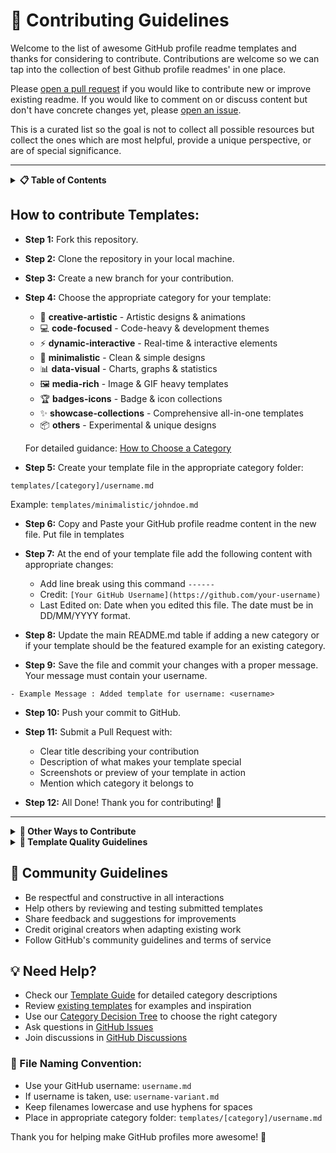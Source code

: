# 🤝 Contributing Guidelines

Welcome to the list of awesome GitHub profile readme templates and thanks for considering to contribute. Contributions are welcome so we can tap into the collection of best Github profile readmes' in one place.

Please [open a pull request](https://github.com/Z0ZeroX/Awesome-Github-Profile-README-Templates/pulls) if you would like to contribute new or improve existing readme. If you would like to comment on or discuss content but don't have concrete changes yet, please [open an issue](https://github.com/Z0ZeroX/Awesome-Github-Profile-README-Templates/issues).

This is a curated list so the goal is not to collect all possible resources but collect the ones which are most helpful, provide a unique perspective, or are of special significance.

---
<details>
<summary><b>📋 Table of Contents</b></summary>


- [How to contribute Templates](#how-to-contribute)
- [Other Ways to Contribute](#other-ways-to-contribute)
- [Template Categories](./docs/TEMPLATE_GUIDE.md#category-overview)
- [Folder Structure](./docs/TEMPLATE_GUIDE.md#folder-structure)
- [How to Choose a Category](./docs/TEMPLATE_GUIDE.md#how-to-choose-a-category)
- [Template Quality Guidelines](#template-quality-guidelines)
- [Community Guidelines](#-community-guidelines)
- [Need Help](#-need-help)

---
</details>

## How to contribute Templates:

- **Step 1:** Fork this repository.

- **Step 2:** Clone the repository in your local machine.

- **Step 3:** Create a new branch for your contribution.

- **Step 4:** Choose the appropriate category for your template:
  - 🎨 **creative-artistic** - Artistic designs & animations
  - 💻 **code-focused** - Code-heavy & development themes  
  - ⚡ **dynamic-interactive** - Real-time & interactive elements
  - 🎯 **minimalistic** - Clean & simple designs
  - 📊 **data-visual** - Charts, graphs & statistics
  - 🖼️ **media-rich** - Image & GIF heavy templates
  - 🏆 **badges-icons** - Badge & icon collections
  - ✨ **showcase-collections** - Comprehensive all-in-one templates
  - 📦 **others** - Experimental & unique designs
  
  For detailed guidance: [How to Choose a Category](./docs/TEMPLATE_GUIDE.md#how-to-choose-a-category)

- **Step 5:** Create your template file in the appropriate category folder:
```
templates/[category]/username.md
```
Example: `templates/minimalistic/johndoe.md`

- **Step 6:** Copy and Paste your GitHub profile readme content in the new file. Put file in templates

- **Step 7:** At the end of your template file add the following content with appropriate changes:

  - Add line break using this command `------`
  - Credit: `[Your GitHub Username](https://github.com/your-username)`
  - Last Edited on: Date when you edited this file. The date must be in DD/MM/YYYY format.

- **Step 8:** Update the main README.md table if adding a new category or if your template should be the featured example for an existing category.

- **Step 9:** Save the file and commit your changes with a proper message. Your message must contain your username.
```
- Example Message : Added template for username: <username>
```

- **Step 10:** Push your commit to GitHub.

- **Step 11:** Submit a Pull Request with:
  - Clear title describing your contribution
  - Description of what makes your template special
  - Screenshots or preview of your template in action
  - Mention which category it belongs to

- **Step 12:** All Done! Thank you for contributing! 🎉

---
<details>
<summary><b>🌟 Other Ways to Contribute</b></summary>

## Other Ways to Contribute

Beyond submitting templates, there are many ways to help improve this project:

### 📝 Documentation & Guides
- **Improve documentation** - Fix typos, clarify instructions, add examples
- **Translate content** - Help make guides available in other languages
- **Create tutorials** - Write step-by-step guides for beginners
- **Update README** - Keep the main README.md current and informative

### 🏗️ Project Infrastructure
- **Website development** - Help build/improve project website
- **GitHub Actions** - Improve automation and CI/CD workflows
- **Template validation** - Create tools to validate template quality
- **Search functionality** - Improve template discovery and filtering

### 📂 Category Management
- **Propose new categories** - Suggest additional template categories when needed
- **Reorganize existing categories** - Help improve current categorization
- **Category descriptions** - Enhance category documentation and examples
- **Template curation** - Help organize and maintain template quality

### 🔧 Tools & Features
- **Template generators** - Create tools to help users build templates
- **Preview system** - Build template preview functionality
- **Integration tools** - Create integrations with other services
- **Mobile optimization** - Improve mobile experience

### 🎨 Design & UX
- **Visual improvements** - Enhance project visual design
- **User experience** - Improve navigation and usability
- **Branding** - Help with logos, icons, and visual identity
- **Accessibility** - Ensure content is accessible to all users

### 🤝 Community Management
- **Review pull requests** - Help review and test submitted templates
- **Answer questions** - Help users in issues and discussions
- **Moderate discussions** - Help maintain positive community atmosphere
- **Welcome newcomers** - Help onboard new contributors

### � Analytics & Research
- **Usage analytics** - Help understand how templates are used
- **Trend analysis** - Research popular GitHub profile trends
- **User feedback** - Collect and analyze user feedback
- **Performance monitoring** - Monitor and improve project performance

### 🚀 How to Get Started with Other Contributions:

1. **Join the discussion** - Participate in [GitHub Discussions](https://github.com/Z0ZeroX/Awesome-Github-Profile-README-Templates/discussions)
2. **Check open issues** - Look for issues labeled `help wanted`, `good first issue`, or `enhancement`
3. **Propose new ideas** - Open an issue to discuss your contribution idea
4. **Start small** - Begin with documentation fixes or small improvements
5. **Ask for guidance** - Don't hesitate to ask maintainers for direction

### 💡 Contribution Ideas:
- Create a template testing framework
- Build a template preview website
- Develop a template recommendation system
- Create integration with GitHub CLI
- Build template performance analytics
- Design template accessibility checker

**Remember:** Every contribution matters, no matter how small! 🙌

---
</details>

<details>
<summary><b>🌟 Template Quality Guidelines</b></summary>

## Template Quality Guidelines

### ✅ What we look for:
- **Unique design** - Offers something new or improved
- **Professional appearance** - Suitable for GitHub profiles
- **Complete template code** - Ready-to-use README content
- **Clear instructions** - Easy to follow setup guide
- **Working elements** - All links and widgets function properly
- **Self-contained** - Works without external image dependencies
- **Proper categorization** - Fits clearly into one of our categories

### ❌ What we avoid:
- Duplicate or very similar existing templates
- Broken links or non-functional elements
- Inappropriate or unprofessional content
- Templates requiring external image hosting
- Poor documentation or unclear instructions
- Templates that don't fit any category clearly

</details>

## 🤝 Community Guidelines

- Be respectful and constructive in all interactions
- Help others by reviewing and testing submitted templates
- Share feedback and suggestions for improvements
- Credit original creators when adapting existing work
- Follow GitHub's community guidelines and terms of service

## 💡 Need Help?

- Check our [Template Guide](./docs/) for detailed category descriptions
- Review [existing templates](./templates/) for examples and inspiration
- Use our [Category Decision Tree](./docs/TEMPLATE_GUIDE.md#category-decision-tree) to choose the right category
- Ask questions in [GitHub Issues](https://github.com/Z0ZeroX/Awesome-Github-Profile-README-Templates/issues)
- Join discussions in [GitHub Discussions](https://github.com/Z0ZeroX/Awesome-Github-Profile-README-Templates/discussions)

### 📁 File Naming Convention:
- Use your GitHub username: `username.md`
- If username is taken, use: `username-variant.md`
- Keep filenames lowercase and use hyphens for spaces
- Place in appropriate category folder: `templates/[category]/username.md`

Thank you for helping make GitHub profiles more awesome! 🚀